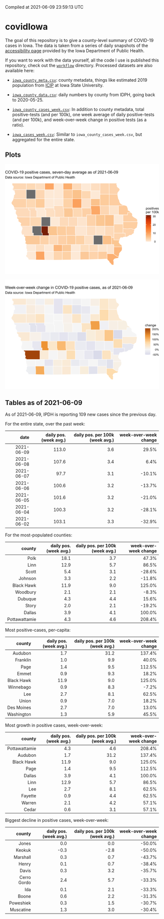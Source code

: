 Compiled at 2021-06-09 23:59:13 UTC

<!-- README.md is generated from README.Rmd. Please edit that file -->

# covidIowa

<!-- badges: start -->

<!-- badges: end -->

The goal of this repository is to give a county-level summary of
COVID-19 cases in Iowa. The data is taken from a series of daily
snapshots of the [accessibility
page](https://coronavirus.iowa.gov/pages/access) provided by the Iowa
Department of Public Health.

If you want to work with the data yourself, all the code I use is
published this repository, check out the [`workflow`](workflow)
directory. Processed datasets are also available here:

  - [`iowa_county_meta.csv`](https://raw.githubusercontent.com/ijlyttle/covidIowa/master/workflow/data/99-publish/iowa_county_meta.csv):
    county metadata, things like estimated 2019 population from
    [ICIP](https://www.icip.iastate.edu/tables/population/counties-estimates)
    at Iowa State University.

  - [`iowa_county_data.csv`](https://raw.githubusercontent.com/ijlyttle/covidIowa/master/workflow/data/99-publish/iowa_county_data.csv):
    daily numbers by county from IDPH, going back to 2020-05-25.

  - [`iowa_county_cases_week.csv`](https://raw.githubusercontent.com/ijlyttle/covidIowa/master/workflow/data/99-publish/iowa_county_data.csv):
    In addition to county metadata, total positive-tests (and per 100k),
    one week average of daily positive-tests (and per 100k), and
    week-over-week change in positive tests (as a ratio).

  - [`iowa_cases_week.csv`](https://raw.githubusercontent.com/ijlyttle/covidIowa/master/workflow/data/99-publish/iowa_cases_week.csv):
    Similar to `iowa_county_cases_week.csv`, but aggregated for the
    entire state.

## Plots

![](workflow/data/99-publish/iowa_cases.png)

![](workflow/data/99-publish/iowa_change.png)

## Tables as of 2021-06-09

As of 2021-06-09, IPDH is reporting 109 new cases since the previous
day.

For the entire state, over the past week:

|       date | daily pos. (week avg.) | daily pos. per 100k (week avg.) | week-over-week change |
| ---------: | ---------------------: | ------------------------------: | --------------------: |
| 2021-06-09 |                  113.0 |                             3.6 |                 29.5% |
| 2021-06-08 |                  107.6 |                             3.4 |                  6.4% |
| 2021-06-07 |                   97.7 |                             3.1 |               \-10.1% |
| 2021-06-06 |                  100.6 |                             3.2 |               \-13.7% |
| 2021-06-05 |                  101.6 |                             3.2 |               \-21.0% |
| 2021-06-04 |                  100.3 |                             3.2 |               \-28.1% |
| 2021-06-02 |                  103.1 |                             3.3 |               \-32.9% |

For the most-populated counties:

|        county | daily pos. (week avg.) | daily pos. per 100k (week avg.) | week-over-week change |
| ------------: | ---------------------: | ------------------------------: | --------------------: |
|          Polk |                   18.1 |                             3.7 |                 47.3% |
|          Linn |                   12.9 |                             5.7 |                 86.5% |
|         Scott |                    5.4 |                             3.1 |               \-28.6% |
|       Johnson |                    3.3 |                             2.2 |               \-11.8% |
|    Black Hawk |                   11.9 |                             9.0 |                125.0% |
|      Woodbury |                    2.1 |                             2.1 |                \-8.3% |
|       Dubuque |                    4.3 |                             4.4 |                 15.6% |
|         Story |                    2.0 |                             2.1 |               \-19.2% |
|        Dallas |                    3.9 |                             4.1 |                100.0% |
| Pottawattamie |                    4.3 |                             4.6 |                208.4% |

Most positive-cases, per-capita:

|     county | daily pos. (week avg.) | daily pos. per 100k (week avg.) | week-over-week change |
| ---------: | ---------------------: | ------------------------------: | --------------------: |
|    Audubon |                    1.7 |                            31.2 |                137.4% |
|   Franklin |                    1.0 |                             9.9 |                 40.0% |
|       Page |                    1.4 |                             9.5 |                112.5% |
|      Emmet |                    0.9 |                             9.3 |                 18.2% |
| Black Hawk |                   11.9 |                             9.0 |                125.0% |
|  Winnebago |                    0.9 |                             8.3 |                \-7.2% |
|        Lee |                    2.7 |                             8.1 |                 62.5% |
|      Union |                    0.9 |                             7.0 |                 18.2% |
| Des Moines |                    2.7 |                             7.0 |                 13.0% |
| Washington |                    1.3 |                             5.9 |                 45.5% |

Most growth in positive cases, week-over-week:

|        county | daily pos. (week avg.) | daily pos. per 100k (week avg.) | week-over-week change |
| ------------: | ---------------------: | ------------------------------: | --------------------: |
| Pottawattamie |                    4.3 |                             4.6 |                208.4% |
|       Audubon |                    1.7 |                            31.2 |                137.4% |
|    Black Hawk |                   11.9 |                             9.0 |                125.0% |
|          Page |                    1.4 |                             9.5 |                112.5% |
|        Dallas |                    3.9 |                             4.1 |                100.0% |
|          Linn |                   12.9 |                             5.7 |                 86.5% |
|           Lee |                    2.7 |                             8.1 |                 62.5% |
|       Fayette |                    0.9 |                             4.4 |                 62.5% |
|        Warren |                    2.1 |                             4.2 |                 57.1% |
|         Cedar |                    0.6 |                             3.1 |                 57.1% |

Biggest decline in positive cases, week-over-week:

|      county | daily pos. (week avg.) | daily pos. per 100k (week avg.) | week-over-week change |
| ----------: | ---------------------: | ------------------------------: | --------------------: |
|       Jones |                    0.0 |                             0.0 |               \-50.0% |
|      Keokuk |                  \-0.3 |                           \-2.8 |               \-50.0% |
|    Marshall |                    0.3 |                             0.7 |               \-43.7% |
|       Henry |                    0.1 |                             0.7 |               \-38.4% |
|       Davis |                    0.3 |                             3.2 |               \-35.7% |
| Cerro Gordo |                    2.4 |                             5.7 |               \-33.3% |
|         Ida |                    0.1 |                             2.1 |               \-33.3% |
|       Boone |                    0.6 |                             2.2 |               \-31.3% |
|   Poweshiek |                    0.3 |                             1.5 |               \-30.7% |
|   Muscatine |                    1.3 |                             3.0 |               \-30.4% |
